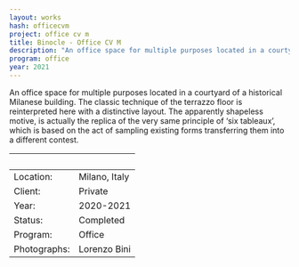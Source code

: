 ```yaml
---
layout: works
hash: officecvm
project: office cv m
title: Binocle - Office CV M
description: "An office space for multiple purposes located in a courtyard of a historical Milanese building."
program: office
year: 2021
---
```


An office space for multiple purposes located in a courtyard of a historical Milanese building. The classic technique of the terrazzo floor is reinterpreted here with a distinctive layout. The apparently shapeless motive, is actually the replica of the very same principle of ‘six tableaux’, which is based on the act of sampling existing forms transferring them into a different contest.


|&nbsp;|&nbsp;|
|:----------|:---------------|
|Location:|Milano, Italy|
|Client:|Private|
|Year:|2020-2021|
|Status:|Completed|
|Program:|Office|
|Photographs:|Lorenzo Bini|
